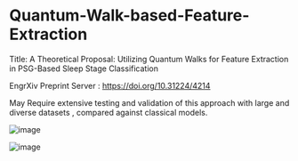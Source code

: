 # Quantum-Walk-based-Feature-Extraction


Title: A  Theoretical  Proposal:  Utilizing  Quantum  Walks  for  Feature Extraction in PSG-Based Sleep Stage Classification 

EngrXiv Preprint Server : https://doi.org/10.31224/4214

May Require extensive testing and validation of this approach with large and diverse datasets , compared against classical models.


![image](https://github.com/user-attachments/assets/829fa803-d0d7-4edc-a09c-75119ee8d53f)


![image](https://github.com/user-attachments/assets/73155789-877b-4c66-b9bb-1a7a97b5935e)
